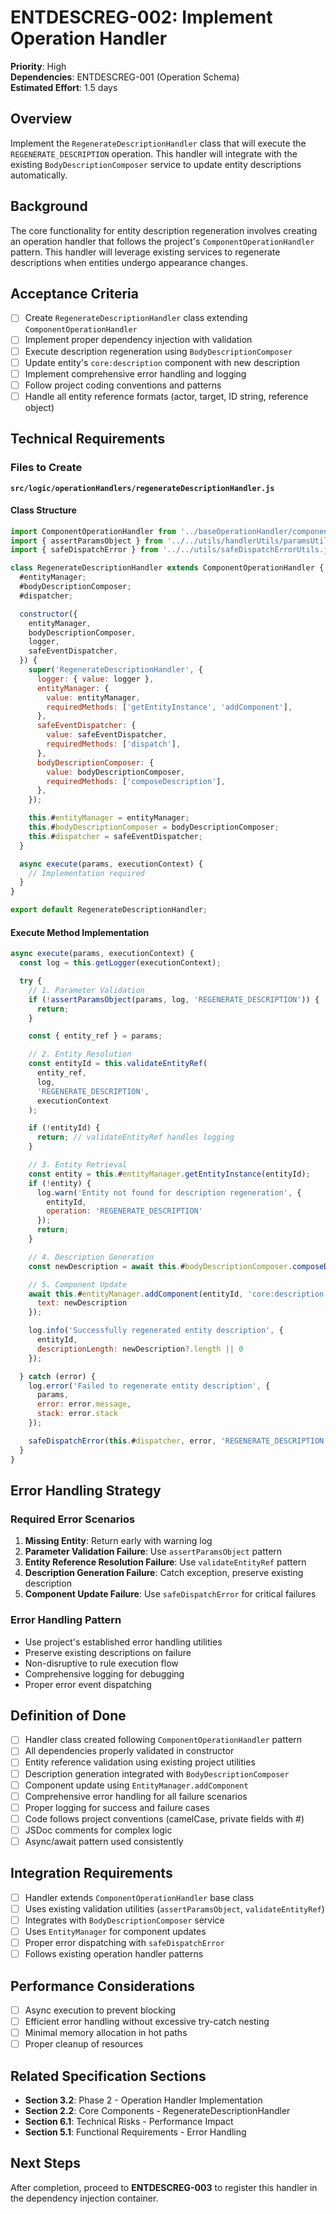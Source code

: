 # ENTDESCREG-002: Implement Operation Handler

**Priority**: High  
**Dependencies**: ENTDESCREG-001 (Operation Schema)  
**Estimated Effort**: 1.5 days

## Overview

Implement the `RegenerateDescriptionHandler` class that will execute the `REGENERATE_DESCRIPTION` operation. This handler will integrate with the existing `BodyDescriptionComposer` service to update entity descriptions automatically.

## Background

The core functionality for entity description regeneration involves creating an operation handler that follows the project's `ComponentOperationHandler` pattern. This handler will leverage existing services to regenerate descriptions when entities undergo appearance changes.

## Acceptance Criteria

- [ ] Create `RegenerateDescriptionHandler` class extending `ComponentOperationHandler`
- [ ] Implement proper dependency injection with validation
- [ ] Execute description regeneration using `BodyDescriptionComposer`
- [ ] Update entity's `core:description` component with new description
- [ ] Implement comprehensive error handling and logging
- [ ] Follow project coding conventions and patterns
- [ ] Handle all entity reference formats (actor, target, ID string, reference object)

## Technical Requirements

### Files to Create

**`src/logic/operationHandlers/regenerateDescriptionHandler.js`**

#### Class Structure

```javascript
import ComponentOperationHandler from '../baseOperationHandler/componentOperationHandler.js';
import { assertParamsObject } from '../../utils/handlerUtils/paramsUtils.js';
import { safeDispatchError } from '../../utils/safeDispatchErrorUtils.js';

class RegenerateDescriptionHandler extends ComponentOperationHandler {
  #entityManager;
  #bodyDescriptionComposer;
  #dispatcher;

  constructor({
    entityManager,
    bodyDescriptionComposer,
    logger,
    safeEventDispatcher,
  }) {
    super('RegenerateDescriptionHandler', {
      logger: { value: logger },
      entityManager: {
        value: entityManager,
        requiredMethods: ['getEntityInstance', 'addComponent'],
      },
      safeEventDispatcher: {
        value: safeEventDispatcher,
        requiredMethods: ['dispatch'],
      },
      bodyDescriptionComposer: {
        value: bodyDescriptionComposer,
        requiredMethods: ['composeDescription'],
      },
    });

    this.#entityManager = entityManager;
    this.#bodyDescriptionComposer = bodyDescriptionComposer;
    this.#dispatcher = safeEventDispatcher;
  }

  async execute(params, executionContext) {
    // Implementation required
  }
}

export default RegenerateDescriptionHandler;
```

#### Execute Method Implementation

```javascript
async execute(params, executionContext) {
  const log = this.getLogger(executionContext);

  try {
    // 1. Parameter Validation
    if (!assertParamsObject(params, log, 'REGENERATE_DESCRIPTION')) {
      return;
    }

    const { entity_ref } = params;

    // 2. Entity Resolution
    const entityId = this.validateEntityRef(
      entity_ref,
      log,
      'REGENERATE_DESCRIPTION',
      executionContext
    );

    if (!entityId) {
      return; // validateEntityRef handles logging
    }

    // 3. Entity Retrieval
    const entity = this.#entityManager.getEntityInstance(entityId);
    if (!entity) {
      log.warn('Entity not found for description regeneration', {
        entityId,
        operation: 'REGENERATE_DESCRIPTION'
      });
      return;
    }

    // 4. Description Generation
    const newDescription = await this.#bodyDescriptionComposer.composeDescription(entity);

    // 5. Component Update
    await this.#entityManager.addComponent(entityId, 'core:description', {
      text: newDescription
    });

    log.info('Successfully regenerated entity description', {
      entityId,
      descriptionLength: newDescription?.length || 0
    });

  } catch (error) {
    log.error('Failed to regenerate entity description', {
      params,
      error: error.message,
      stack: error.stack
    });

    safeDispatchError(this.#dispatcher, error, 'REGENERATE_DESCRIPTION operation failed', log);
  }
}
```

## Error Handling Strategy

### Required Error Scenarios

1. **Missing Entity**: Return early with warning log
2. **Parameter Validation Failure**: Use `assertParamsObject` pattern
3. **Entity Reference Resolution Failure**: Use `validateEntityRef` pattern
4. **Description Generation Failure**: Catch exception, preserve existing description
5. **Component Update Failure**: Use `safeDispatchError` for critical failures

### Error Handling Pattern

- Use project's established error handling utilities
- Preserve existing descriptions on failure
- Non-disruptive to rule execution flow
- Comprehensive logging for debugging
- Proper error event dispatching

## Definition of Done

- [ ] Handler class created following `ComponentOperationHandler` pattern
- [ ] All dependencies properly validated in constructor
- [ ] Entity reference validation using existing project utilities
- [ ] Description generation integrated with `BodyDescriptionComposer`
- [ ] Component update using `EntityManager.addComponent`
- [ ] Comprehensive error handling for all failure scenarios
- [ ] Proper logging for success and failure cases
- [ ] Code follows project conventions (camelCase, private fields with #)
- [ ] JSDoc comments for complex logic
- [ ] Async/await pattern used consistently

## Integration Requirements

- [ ] Handler extends `ComponentOperationHandler` base class
- [ ] Uses existing validation utilities (`assertParamsObject`, `validateEntityRef`)
- [ ] Integrates with `BodyDescriptionComposer` service
- [ ] Uses `EntityManager` for component updates
- [ ] Proper error dispatching with `safeDispatchError`
- [ ] Follows existing operation handler patterns

## Performance Considerations

- [ ] Async execution to prevent blocking
- [ ] Efficient error handling without excessive try-catch nesting
- [ ] Minimal memory allocation in hot paths
- [ ] Proper cleanup of resources

## Related Specification Sections

- **Section 3.2**: Phase 2 - Operation Handler Implementation
- **Section 2.2**: Core Components - RegenerateDescriptionHandler
- **Section 6.1**: Technical Risks - Performance Impact
- **Section 5.1**: Functional Requirements - Error Handling

## Next Steps

After completion, proceed to **ENTDESCREG-003** to register this handler in the dependency injection container.

